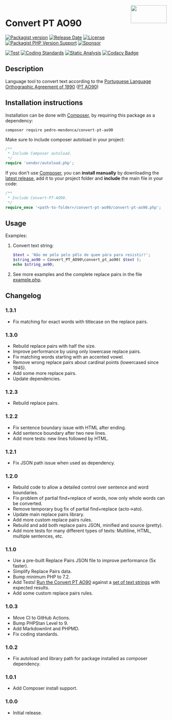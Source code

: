 <img src="https://repository-images.githubusercontent.com/304012585/a73f6380-0fa2-11eb-86ad-933e046ae964" align="right" width="112" height="56" alt="">

# Convert PT AO90

[![Packagist version](https://img.shields.io/packagist/v/pedro-mendonca/Convert-PT-AO90?label=Packagist)](https://packagist.org/packages/pedro-mendonca/convert-pt-ao90)
[![Release Date](https://img.shields.io/github/release-date/pedro-mendonca/Convert-PT-AO90?label=Release%20Date)](https://github.com/pedro-mendonca/Convert-PT-AO90/releases)
[![License](https://img.shields.io/github/license/pedro-mendonca/Convert-PT-AO90?label=License)](https://opensource.org/licenses/GPL-3.0)
[![Packagist PHP Version Support](https://img.shields.io/packagist/php-v/pedro-mendonca/convert-pt-ao90?label=PHP%20Required&logo=PHP&logoColor=white)](https://github.com/pedro-mendonca/Convert-PT-AO90/actions/workflows/php-compatibility.yml)
[![Sponsor](https://img.shields.io/badge/GitHub-🤍%20Sponsor-ea4aaa?logo=github)](https://github.com/sponsors/pedro-mendonca)

[![Test](https://github.com/pedro-mendonca/Convert-PT-AO90/actions/workflows/test.yml/badge.svg)](https://github.com/pedro-mendonca/Convert-PT-AO90/actions/workflows/test.yml)
[![Coding Standards](https://github.com/pedro-mendonca/Convert-PT-AO90/actions/workflows/coding-standards.yml/badge.svg)](https://github.com/pedro-mendonca/Convert-PT-AO90/actions/workflows/coding-standards.yml)
[![Static Analysis](https://github.com/pedro-mendonca/Convert-PT-AO90/actions/workflows/static-analysis.yml/badge.svg)](https://github.com/pedro-mendonca/Convert-PT-AO90/actions/workflows/static-analysis.yml)
[![Codacy Badge](https://api.codacy.com/project/badge/Grade/cbdc5b23059143879de61527501ba199)](https://app.codacy.com/gh/pedro-mendonca/Convert-PT-AO90?utm_source=github.com&utm_medium=referral&utm_content=pedro-mendonca/Convert-PT-AO90&utm_campaign=Badge_Grade)

## Description

Language tool to convert text according to the [Portuguese Language Orthographic Agreement of 1990](https://en.wikipedia.org/wiki/Portuguese_Language_Orthographic_Agreement_of_1990) ([PT AO90](https://pt.wikipedia.org/wiki/Acordo_Ortogr%C3%A1fico_de_1990))

## Installation instructions

Installation can be done with [Composer](https://getcomposer.org/), by requiring this package as a dependency:

```command-line
composer require pedro-mendonca/convert-pt-ao90
```

Make sure to include composer autoload in your project:

```php
/**
 * Include Composer autoload.
 */
require 'vendor/autoload.php';
```

If you don't use [Composer](https://getcomposer.org/), you can **install manually** by downloading the [latest release](https://github.com/pedro-mendonca/Convert-PT-AO90/releases/latest), add it to your project folder and **include** the main file in your code:

```php
/**
 * Include Convert-PT-AO90.
 */
require_once '<path-to-folder>/convert-pt-ao90/convert-pt-ao90.php';
```

## Usage

Examples:

1. Convert text string:

   ```php
   $text = 'Não me pélo pelo pêlo de quem pára para resistir!';
   $string_ao90 = Convert_PT_AO90\convert_pt_ao90( $text );
   echo $string_ao90;
   ```

2. See more examples and the complete replace pairs in the file [example.php](https://github.com/pedro-mendonca/Convert-PT-AO90/blob/main/example.php).

## Changelog

### 1.3.1

*   Fix matching for exact words with titlecase on the replace pairs.

### 1.3.0

*   Rebuild replace pairs with half the size.
*   Improve performance by using only lowercase replace pairs.
*   Fix matching words starting with an accented vowel.
*   Remove wrong replace pairs about cardinal points (lowercased since 1945).
*   Add some more replace pairs.
*   Update dependencies.

### 1.2.3

*   Rebuild replace pairs.

### 1.2.2

*   Fix sentence boundary issue with HTML after ending.
*   Add sentence boundary after two new lines.
*   Add more tests: new lines followed by HTML.

### 1.2.1

*   Fix JSON path issue when used as dependency.

### 1.2.0

*   Rebuild code to allow a detailed control over sentence and word boundaries.
*   Fix problem of partial find+replace of words, now only whole words can be converted.
*   Remove temporary bug fix of partial find+replace (acto->ato).
*   Update main replace pairs library.
*   Add more custom replace pairs rules.
*   Rebuild and add both replace pairs JSON, minified and source (pretty).
*   Add more tests for many different types of texts: Multiline, HTML, multiple sentences, etc.

### 1.1.0

*   Use a pre-built Replace Pairs JSON file to improve performance (5x faster).
*   Simplify Replace Pairs data.
*   Bump minimum PHP to 7.2.
*   Add Tests! [Run the Convert PT AO90](https://github.com/pedro-mendonca/Convert-PT-AO90/actions/workflows/test.yml) against a [set of text strings](https://github.com/pedro-mendonca/Convert-PT-AO90/blob/main/tests/convert-pt-ao90-test.php#L26:L70) with expected results.
*   Add some custom replace pairs rules.

### 1.0.3

*   Move CI to GitHub Actions.
*   Bump PHPStan Level to 9.
*   Add Markdownlint and PHPMD.
*   Fix coding standards.

### 1.0.2

*   Fix autoload and library path for package installed as composer dependency.

### 1.0.1

*   Add Composer install support.

### 1.0.0

*   Initial release.

